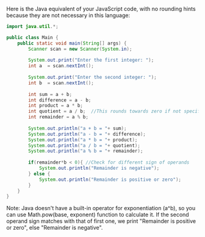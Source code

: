 Here is the Java equivalent of your JavaScript code, with no rounding hints because they are not necessary in this language:

```Java
import java.util.*;

public class Main {
    public static void main(String[] args) {
        Scanner scan = new Scanner(System.in);
        
        System.out.print("Enter the first integer: ");
        int a  = scan.nextInt();
        
        System.out.print("Enter the second integer: ");
        int b  = scan.nextInt();
        
        int sum = a + b;
        int difference = a - b;
        int product = a * b;
        int quotient = a / b;  //This rounds towards zero if not specified otherwise (by using Math.floorDiv in Java)
        int remainder = a % b;   
        
        System.out.println("a + b = "+ sum);  
        System.out.println("a - b = "+ difference);
        System.out.println("a * b = "+ product);
        System.out.println("a / b = "+ quotient);
        System.out.println("a % b = "+ remainder);
        
        if(remainder*b < 0){ //Check for different sign of operands 
            System.out.println("Remainder is negative");
        } else {
            System.out.println("Remainder is positive or zero");
        }
    }
}
```
Note: Java doesn't have a built-in operator for exponentiation (a^b), so you can use Math.pow(base, exponent) function to calculate it. If the second operand sign matches with that of first one, we print "Remainder is positive or zero", else "Remainder is negative".

